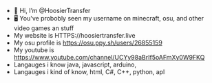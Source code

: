- 👋 Hi, I’m @HoosierTransfer
- 🖥 You've probobly seen my username on minecraft, osu, and other video games an stuff
- My website is HTTPS://hoosiertransfer.live
- My osu profile is https://osu.ppy.sh/users/26855159
- My youtube is https://www.youtube.com/channel/UCYy98aBrIf5oAFmXy0W9FKQ
- Langauges i know java, javascript, arduino,
- Langauges i kind of know, html, C#, C++, python, apl
